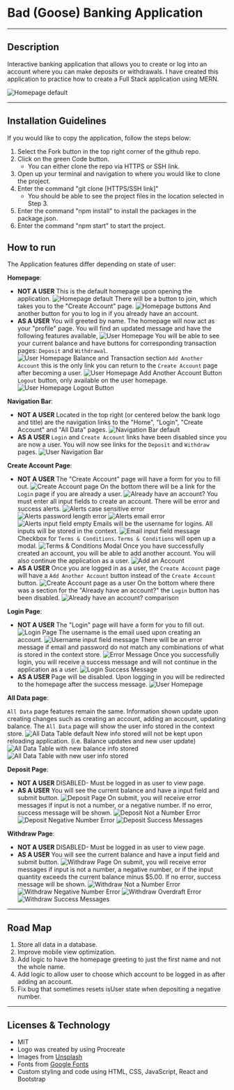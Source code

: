 # Bad (Goose) Banking Application

---

## **Description**

Interactive banking application that allows you to create or log into an account where you can make deposits or withdrawals. I have created this application to practice how to create a Full Stack application using MERN.

![Homepage default](README-assets/homepage-default.png)

---

## **Installation Guidelines**

If you would like to copy the application, follow the steps below:

1. Select the Fork button in the top right corner of the github repo.
2. Click on the green Code button.
   - You can either clone the repo via HTTPS or SSH link.
3. Open up your terminal and navigation to where you would like to clone the project.
4. Enter the command "git clone [HTTPS/SSH link]"
   - You should be able to see the project files in the location selected in Step 3.
5. Enter the command "npm install" to install the packages in the package.json.
6. Enter the command "npm start" to start the project.

## **How to run**

The Application features differ depending on state of user:

**Homepage**:

- **NOT A USER**
  This is the default homepage upon opening the application.
  ![Homepage default](README-assets/homepage-default.png)
  There will be a button to join, which takes you to the "Create Account" page.
  ![Homepage buttons](README-assets/homepage-default-btns.png)
  And another button for you to log in if you already have an account.
- **AS A USER**
  You will greeted by name. The homepage will now act as your "profile" page. You will find an updated message and have the following features available,
  ![User Homepage](README-assets/homepage-user.png)
  You will be able to see your current balance and have buttons for corresponding transaction pages: `Deposit` and `Withdrawal`.
  ![User Homepage Balance and Transaction section](README-assets/homepage-user-btns-trans.png)
  `Add Another Account` this is the only link you can return to the `Create Account` page after becoming a user.
  ![User Homepage Add Another Account Button](README-assets/homepage-user-btns-addacc.png)
  `Logout` button, only available on the user homepage.
  ![User Homepage Logout Button](README-assets/logout-btn.png)

**Navigation Bar**:

- **NOT A USER**
  Located in the top right (or centered below the bank logo and title) are the navigation links to the "Home", "Login", "Create Account" and "All Data" pages.
  ![Navigation Bar default](README-assets/navbar-default.png)
- **AS A USER**
  `Login` and `Create Account` links have been disabled since you are now a user. You will now see links for the `Deposit` and `Withdraw` pages.
  ![User Navigation Bar](README-assets/navbar-user.png)

**Create Account Page**:

- **NOT A USER**
  The "Create Account" page will have a form for you to fill out.
  ![Create Account page](README-assets/create-acc-default.png)
  On the bottom there will be a link for the `Login` page if you are already a user.
  ![Already have an account?](README-assets/already-have-acc.png)
  You must enter all input fields to create an account. There will be error and success alerts.
  ![Alerts case sensitive error](README-assets/lowercase-name-error.png)
  ![Alerts password length error](README-assets/create-acc-pw-error.png)
  ![Alerts email error](README-assets/create-acc-email-error.png)
  ![Alerts input field empty](README-assets/input-field-req.png)
  Emails will be the username for logins. All inputs will be stored in the context.
  ![Email input field message](README-assets/create-acc-email-msg.png)
  Checkbox for `Terms & Conditions`. `Terms & Conditions` will open up a modal.
  ![Terms & Conditions Modal](README-assets/terms-modal.png)
  Once you have successfully created an account, you will be able to add another account. You will also continue the application as a user.
  ![Add an Account](README-assets/add-acc-btn.png)
- **AS A USER**
  Once you are logged in as a user, the `Create Account` page will have a `Add Another Account` button instead of the `Create Account` button.
  ![Create Account page as a user](README-assets/create-acc-comp.png)
  On the bottom where there was a section for the "Already have an account?" the `Login` button has been disabled.
  ![Already have an account? comparison](README-assets/create-acc-login-btn-comp.png)

**Login Page**:

- **NOT A USER**
  The "Login" page will have a form for you to fill out.
  ![Login Page](README-assets/login-page.png)
  The username is the email used upon creating an account.
  ![Username input field message](README-assets/login-username-reminder.png)
  There will be an error message if email and password do not match any combinations of what is stored in the context store.
  ![Error Message](README-assets/login-error.png)
  Once you successfully login, you will receive a success message and will not continue in the application as a user.
  ![Login Success Message](README-assets/login-succes.png)
- **AS A USER**
  Page will be disabled. Upon logging in you will be redirected to the homepage after the success message.
  ![User Homepage](README-assets/homepage-user.png)

**All Data page**:

`All Data` page features remain the same. Information shown update upon creating changes such as creating an account, adding an account, updating balance.
The `All Data` page will show the user info stored in the context store.
![All Data Table default](README-assets/alldata-default.png)
New info stored will not be kept upon reloading application. (i.e. Balance updates and new user update)
![All Data Table with new balance info stored](README-assets/alldata-balance-update.png)
![All Data Table with new user info stored](README-assets/alldata-user-update.png)

**Deposit Page**:

- **NOT A USER**
  DISABLED- Must be logged in as user to view page.
- **AS A USER**
  You will see the current balance and have a input field and submit button.
  ![Deposit Page](README-assets/deposit-default.png)
  On submit, you will receive error messages if input is not a number, or a negative number. If no error, success message will be shown.
  ![Deposit Not a Number Error](README-assets/d-NaN-error.png)
  ![Deposit Negative Number Error](README-assets/d-negnum-error.png)
  ![Deposit Success Messages](README-assets/deposit-success.png)

**Withdraw Page**:

- **NOT A USER**
  DISABLED- Must be logged in as user to view page.
- **AS A USER**
  You will see the current balance and have a input field and submit button.
  ![Withdraw Page](README-assets/withdraw-default.png)
  On submit, you will receive error messages if input is not a number, a negative number, or if the input quantity exceeds the current balance minus $5.00. If no error, success message will be shown.
  ![Withdraw Not a Number Error](README-assets/w-NaN-error.png)
  ![Withdraw Negative Number Error](README-assets/w-negnum-error.png)
  ![Withdraw Overdraft Error](README-assets/overdraft-error.png)
  ![Withdraw Success Messages](README-assets/withdraw-success.png)

---

## **Road Map**

1. Store all data in a database.
2. Improve mobile view optimization.
3. Add logic to have the homepage greeting to just the first name and not the whole name.
4. Add logic to allow user to choose which account to be logged in as after adding an account.
5. Fix bug that sometimes resets isUser state when depositing a negative number.

---

## **Licenses & Technology**

- MIT
- Logo was created by using Procreate
- Images from [Unsplash](https://unsplash.com/)
- Fonts from [Google Fonts](https://fonts.google.com/)
- Custom styling and code using HTML, CSS, JavaScript, React and Bootstrap
